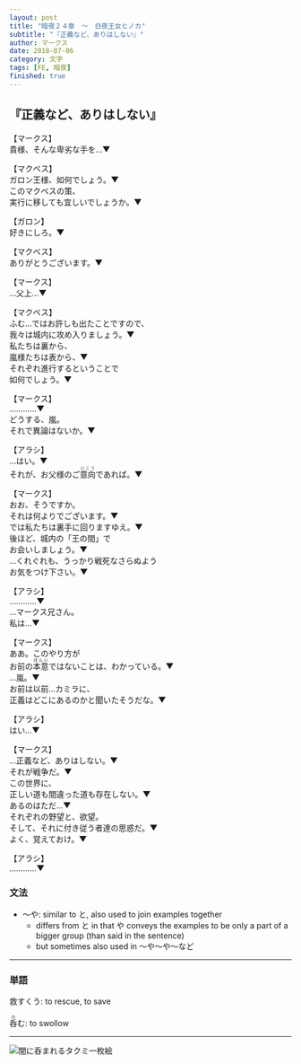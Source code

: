 ```yaml
---
layout: post
title: "暗夜２４章　〜　白夜王女ヒノカ"
subtitle: "『正義など、ありはしない』"
author: マークス
date: 2018-07-06
category: 文字
tags: [FE, 暗夜]
finished: true
---
```


## 『正義など、ありはしない』

<p>
【マークス】<br> 
貴様、そんな卑劣な手を…▼ <br> 
</p><p>
【マクベス】<br> 
ガロン王様、如何でしょう。▼ <br> 
このマクベスの策、 <br> 
実行に移しても宜しいでしょうか。▼ <br> 
</p><p>
【ガロン】 <br> 
好きにしろ。▼ <br> 
</p><p>
【マクベス】 <br> 
ありがとうございます。▼ <br> 
</p><p>
【マークス】<br>
 …父上…▼ <br> 
 </p><p>
【マクベス】 <br> 
ふむ…ではお許しも出たことですので、 <br>
我々は城内に攻め入りましょう。▼ <br> 
私たちは裏から、 <br> 
嵐様たちは表から、▼ <br> 
それぞれ進行するということで <br> 
如何でしょう。▼
</p><p>
【マークス】 <br> 
…………▼ <br> 
どうする、嵐。 <br> 
それで異論はないか。▼ <br> 
</p><p>
【アラシ】 <br> 
…はい。▼ <br> 
それが、お父様のご<ruby>意向<rt>いこう</rt></ruby>であれば。▼ <br> 
</p><p>
【マークス】 <br> 
おお、そうですか。 <br> 
それは何よりでございます。▼ <br>
では私たちは裏手に回りますゆえ。▼ <br> 
後ほど、城内の「王の間」で <br> 
お会いしましょう。▼ <br>
…くれぐれも、うっかり戦死なさらぬよう <br> 
お気をつけ下さい。▼ <br>
</p><p>
【アラシ】 <br> 
…………▼ <br> 
…マークス兄さん。 <br> 
私は…▼ <br> 
</p><p>
【マークス】 <br> 
ああ。このやり方が <br> 
お前の<ruby>本意<rt>ほんい</rt></ruby>ではないことは、わかっている。▼ <br>
…嵐。▼ <br> 
お前は以前…カミラに、 <br> 
正義はどこにあるのかと聞いたそうだな。▼ <br> 
</p><p>
【アラシ】 <br> 
はい…▼ <br> 
</p><p>
【マークス】 <br>
 …正義など、ありはしない。▼ <br> 
それが戦争だ。▼ <br> 
この世界に、 <br> 
正しい道も間違った道も存在しない。▼ <br> 
あるのはただ…▼ <br> 
それぞれの野望と、欲望。 <br> 
そして、それに付き従う者達の思惑だ。▼ <br> 
よく、覚えておけ。▼ <br> 
</p><p>
【アラシ】 <br> 
…………▼ <br> 
</p>



### 文法

-   〜や: similar to と, also used to join examples together
    -   differs from と in that や conveys the examples to be only a
        part of a bigger group (than said in the sentence)
    -   but sometimes also used in 〜や〜や〜など

------------------------------------------------------------------------




### 単語



救<rt>すく</rt></ruby>う: to rescue, to save

<ruby>呑<rt>の</rt></ruby>む: to swollow


------------------------------------------------------------------------

![闇に呑まれるタクミ一枚絵](https://fireemblemwiki.org/w/images/d/d0/Cg_fe14_takumi_possessed.png "闇に呑まれるタクミ一枚絵")
